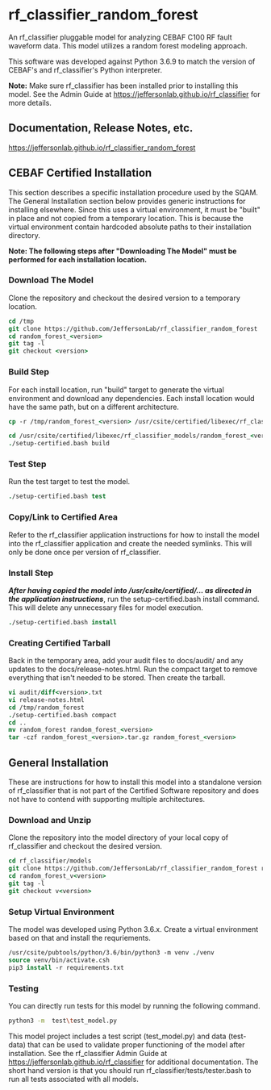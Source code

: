 # rf_classifier_random_forest
An rf_classifier pluggable model for analyzing CEBAF C100 RF fault waveform data.  This model utilizes a random forest modeling approach.

This software was developed against Python 3.6.9 to match the version of CEBAF's and rf_classifier's Python interpreter.

**Note:** Make sure rf_classifier has been installed prior to installing this model.  See the Admin Guide at https://jeffersonlab.github.io/rf_classifier for more details.  

## Documentation, Release Notes, etc.
https://jeffersonlab.github.io/rf_classifier_random_forest

## CEBAF Certified Installation
This section describes a specific installation procedure used by the SQAM.  The General Installation section below 
provides generic instructions for installing elsewhere.  Since this uses a virtual environment, it must be "built" in 
place and not copied from a temporary location.  This is because the virtual environment contain hardcoded absolute 
paths to their installation directory.

**Note: The following steps after "Downloading The Model" must be performed for each installation location.** 

### Download The Model
Clone the repository and checkout the desired version to a temporary location.
```tcsh
cd /tmp
git clone https://github.com/JeffersonLab/rf_classifier_random_forest  random_forest_<version>
cd random_forest_<version>
git tag -l
git checkout <version>
```

### Build Step
For each install location, run "build" target to generate the virtual environment and download any dependencies.  Each
install location would have the same path, but on a different architecture.
```tcsh
cp -r /tmp/random_forest_<version> /usr/csite/certified/libexec/rf_classifier_models/

cd /usr/csite/certified/libexec/rf_classifier_models/random_forest_<version>
./setup-certified.bash build
```

### Test Step
Run the test target to test the model.
```tcsh
./setup-certified.bash test
```

### Copy/Link to Certified Area
Refer to the rf_classifier application instructions for how to install the model into the rf_classifier application and
create the needed symlinks.  This will only be done once per version of rf_classifier.

### Install Step
***After having copied the model into /usr/csite/certified/... as directed in the application instructions***, run the setup-certified.bash install command.  This will delete any unnecessary files for model execution.
```tcsh
./setup-certified.bash install
```

### Creating Certified Tarball
Back in the temporary area, add your audit files to docs/audit/ and any updates to the docs/release-notes.html.  Run the compact target to remove everything that isn't needed to be stored.  Then create the tarball.

```tcsh
vi audit/diff<version>.txt
vi release-notes.html
cd /tmp/random_forest
./setup-certified.bash compact
cd ..
mv random_forest random_forest_<version>
tar -czf random_forest_<version>.tar.gz random_forest_<version>
```

## General Installation
These are instructions for how to install this model into a standalone version of rf_classifier that is not part of the Certified Software repository and does not have to contend with supporting multiple architectures.

### Download and Unzip
Clone the repository into the model directory of your local copy of rf_classifier and checkout the desired version.

```tcsh
cd rf_classifier/models
git clone https://github.com/JeffersonLab/rf_classifier_random_forest random_forest_v<version>
cd random_forest_v<version>
git tag -l
git checkout v<version>
```

### Setup Virtual Environment
The model was developed using Python 3.6.x.  Create a virtual environment based on that and install the requriements.
```tcsh
/usr/csite/pubtools/python/3.6/bin/python3 -m venv ./venv
source venv/bin/activate.csh
pip3 install -r requirements.txt
```

### Testing
You can directly run tests for this model by running the following command.
```bash
python3 -m  test\test_model.py
```

This model project includes a test script (test_model.py) and data (test-data) that can be used to validate proper 
functioning of the model after installation.  See the rf_classifier Admin Guide at 
https://jeffersonlab.github.io/rf_classifier for additional documentation.  The short hand version is that you should run 
rf_classifier/tests/tester.bash to run all tests associated with all models.
